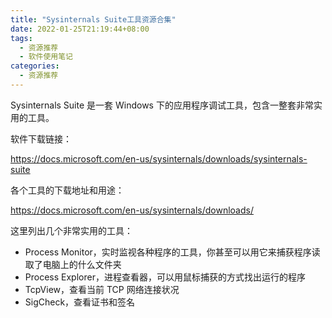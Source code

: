 ```yaml
---
title: "Sysinternals Suite工具资源合集"
date: 2022-01-25T21:19:44+08:00
tags:
  - 资源推荐
  - 软件使用笔记
categories:
  - 资源推荐
---
```


Sysinternals Suite 是一套 Windows 下的应用程序调试工具，包含一整套非常实用的工具。

软件下载链接：

<https://docs.microsoft.com/en-us/sysinternals/downloads/sysinternals-suite>

各个工具的下载地址和用途：

<https://docs.microsoft.com/en-us/sysinternals/downloads/>

这里列出几个非常实用的工具：

- Process Monitor，实时监视各种程序的工具，你甚至可以用它来捕获程序读取了电脑上的什么文件夹
- Process Explorer，进程查看器，可以用鼠标捕获的方式找出运行的程序
- TcpView，查看当前 TCP 网络连接状况
- SigCheck，查看证书和签名
